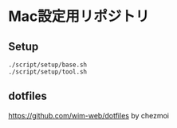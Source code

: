 # Mac設定用リポジトリ

## Setup

```
./script/setup/base.sh
./script/setup/tool.sh
```

## dotfiles

https://github.com/wim-web/dotfiles by chezmoi
